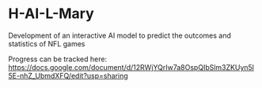 # H-AI-L-Mary
Development of an interactive AI model to predict the outcomes and statistics of NFL games

Progress can be tracked here: https://docs.google.com/document/d/12RWjYQrIw7a8OspQIbSlm3ZKUyn5l5E-nhZ_UbmdXFQ/edit?usp=sharing


